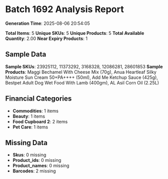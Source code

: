 # Batch 1692 Analysis Report

**Generation Time**: 2025-08-06 20:54:05

**Total Items**: 5
**Unique SKUs**: 5
**Unique Products**: 5
**Total Available Quantity**: 2.00
**Near Expiry Products**: 1

## Sample Data
**Sample SKUs**: 23925112, 11373292, 3168328, 12086281, 28601853
**Sample Products**: Maggi Bechamel With Cheese Mix (70g), Anua Heartleaf Silky Moisture Sun Cream 50+PA++++ (50ml), Add Me Ketchup Sauce (425g), Bestpet Adult Dog Wet Food With Lamb (400gm), AL Asil Corn Oil (2.25L)

## Financial Categories
- **Commodities**: 1 items
- **Beauty**: 1 items
- **Food Cupboard 2**: 2 items
- **Pet Care**: 1 items

## Missing Data
- **Skus**: 0 missing
- **Product_ids**: 0 missing
- **Product_names**: 0 missing
- **Barcodes**: 2 missing
